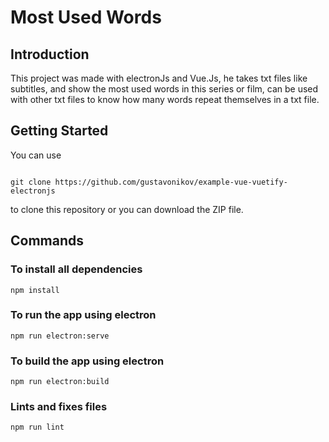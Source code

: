 # Most Used Words

## Introduction

This project was made with electronJs and Vue.Js, he takes txt files like subtitles, and show the most used words in this series or film, can be used with other txt files
to know how many words repeat themselves in a txt file.

## Getting Started

You can use 
``` 

git clone https://github.com/gustavonikov/example-vue-vuetify-electronjs 
``` 
to clone this repository or you can download the ZIP file.

## Commands


### To install all dependencies
```
npm install
```

### To run the app using electron
```
npm run electron:serve
```

### To build the app using electron
```
npm run electron:build
```

### Lints and fixes files
```
npm run lint
```
